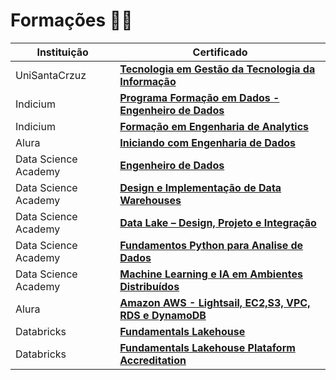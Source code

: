 # Formações 👨‍🎓

| Instituição                         | Certificado                                            |
|----------------------------------|--------------------------------------------------------|
| UniSantaCrzuz                    | [**Tecnologia em Gestão da Tecnologia da Informação**](https://github.com/will-rds/Certificados/blob/main/CertificadoConclusao_UniSantaCruz.pdf) |
| Indicium                         | [**Programa Formação em Dados - Engenheiro de Dados**](https://github.com/ribeirowillian/Certificados/blob/main/Certificado_Lighthouse_Indicium.png) |
| Indicium                         | [**Formação em Engenharia de Analytics**](https://github.com/ribeirowillian/Certificados/blob/main/Certificado_engenharia_de_analytics_Indicium.pdf) | 
| Alura                            | [**Iniciando com Engenharia de Dados**](https://github.com/will-rds/Certificados/blob/main/Alura/Iniciando-engenharia-de-dados-alura.pdf)            |
| Data Science Academy             | [**Engenheiro de Dados**](https://github.com/ribeirowillian/Certificados/blob/main/DSA/Certificado-Formacao-ED-DSA.pdf)            |
| Data Science Academy             | [**Design e Implementação de Data Warehouses**](https://github.com/will-rds/Certificados/blob/main/DSA/Design-e-implementacao-de-data-warehouses.pdf)            |
| Data Science Academy             | [**Data Lake – Design, Projeto e Integração**](https://github.com/will-rds/Certificados/blob/main/DSA/Data-lake-design-projeto-e-integracao_DSA.pdf) | 
| Data Science Academy             | [**Fundamentos Python para Analise de Dados**](https://github.com/will-rds/Certificados/blob/main/DSA/Fundamentos-de-linguagem-python-para-analise-de-dados-e-data-science_UltimoModulo.pdf)            |
| Data Science Academy             | [**Machine Learning e IA em Ambientes Distribuídos**](https://github.com/will-rds/Certificados/blob/main/DSA/certificate-machine-learning-e-ia-em-ambientes-distribuidos_DSA.pdf) |
| Alura                            | [**Amazon AWS - Lightsail, EC2,S3, VPC, RDS e DynamoDB**](https://github.com/will-rds/Certificados/blob/main/Alura/Comecando_na_AWS_com_Lightsail_EC2_S3_VPC_RDS_DynamoDB-Alura.pdf) |
| Databricks                            | [**Fundamentals Lakehouse**](https://github.com/will-rds/Certificados/blob/main/Alura/Comecando_na_AWS_com_Lightsail_EC2_S3_VPC_RDS_DynamoDB-Alura.pdf) |
| Databricks                            | [**Fundamentals Lakehouse Plataform Accreditation**](https://github.com/will-rds/Certificados/blob/main/Alura/Comecando_na_AWS_com_Lightsail_EC2_S3_VPC_RDS_DynamoDB-Alura.pdf) |

